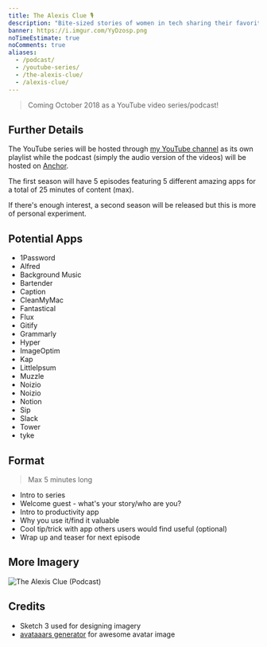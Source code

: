 ```yaml
---
title: The Alexis Clue 🎙️
description: "Bite-sized stories of women in tech sharing their favorite productivity apps."
banner: https://i.imgur.com/YyDzosp.png
noTimeEstimate: true
noComments: true
aliases:
  - /podcast/
  - /youtube-series/
  - /the-alexis-clue/
  - /alexis-clue/
---
```


> Coming October 2018 as a YouTube video series/podcast!

## Further Details

The YouTube series will be hosted through [my YouTube channel](https://www.youtube.com/user/fvcproductions2013/videos) as its own playlist while the podcast (simply the audio version of the videos) will be hosted on [Anchor](https://anchor.fm/the-alexis-clue).

The first season will have 5 episodes featuring 5 different amazing apps for a total of 25 minutes of content (max).

If there's enough interest, a second season will be released but this is more of personal experiment.

## Potential Apps

- 1Password
- Alfred
- Background Music
- Bartender
- Caption
- CleanMyMac
- Fantastical
- Flux
- Gitify
- Grammarly
- Hyper
- ImageOptim
- Kap
- LittleIpsum
- Muzzle
- Noizio
- Noizio
- Notion
- Sip
- Slack
- Tower
- tyke

## Format

> Max 5 minutes long

- Intro to series
- Welcome guest - what's your story/who are you?
- Intro to productivity app
- Why you use it/find it valuable
- Cool tip/trick with app others users would find useful (optional)
- Wrap up and teaser for next episode

## More Imagery

![The Alexis Clue (Podcast)](https://i.imgur.com/aWVM5pN.png)

## Credits

- Sketch 3 used for designing imagery
- [avataaars generator](https://getavataaars.com/) for awesome avatar image
